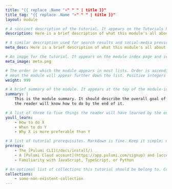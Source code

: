 ```yaml
---
title: "{{ replace .Name "-" " " | title }}"
title_tag: "{{ replace .Name "-" " " | title }}"
layout: module

# A succinct description of the tutorial. It appears on the Tutorials home and collection pages.
description: Here is a brief description of what this module's all about.

# A similar description used for search results and social-media previews.
meta_desc: Here is a brief description of what this module's all about.

# An image for the tutorial. It appears on the module index page and in social-media previews.
meta_image: meta.png

# The order in which the module appears in most lists. Order is ascending, so higher numbers
# mean the module will appear further down the list. Positive integers only.
weight: 999

# A brief summary of the module. It appears at the top of the module-index page. Markdown is fine.
summary: |
    This is the module summary. It should describe the overall goal of the module and briefly cover what
    the reader will know how to do by the end of it.

# A list of three to five things the reader will have learned by the end of the tutorial.
youll_learn:
    - How to do X
    - When to do Y
    - Why X is more preferable than Y

# A list of tutorial prerequisites. Markdown is fine. Keep it simple; no need to be exhaustive here.
prereqs:
    - The [Pulumi CLI](/docs/install/)
    - A [Pulumi Cloud account](https://app.pulumi.com/signup) and [access token](/docs/pulumi-cloud/accounts/#access-tokens)
    - Familiarity with JavaScript, TypeScript, or Python

# An optional list of collections this tutorial should be belong to. Collections are defined in data/tutorials/collections.yaml.
collections:
    - some-non-existent-collection
---
```

